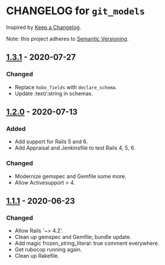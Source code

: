 # CHANGELOG for `git_models`

Inspired by [Keep a Changelog](https://keepachangelog.com/en/1.0.0/).

Note: this project adheres to [Semantic Versioning](https://semver.org/spec/v2.0.0.html).

## [1.3.1] - 2020-07-27
### Changed
- Replace `hobo_fields` with `declare_schema`.
- Update :text/:string in schemas.

## [1.2.0] - 2020-07-13
### Added
- Add support for Rails 5 and 6.
- Add Appraisal and Jenkinsfile to test Rails 4, 5, 6.

### Changed
- Modernize gemspec and Gemfile some more.
- Allow Activesupport > 4.

## [1.1.1] - 2020-06-23
### Changed
- Allow Rails '~> 4.2'.
- Clean up gemspec and Gemfile; bundle update.
- Add magic frozen_string_literal: true comment everywhere.
- Get rubocop running again.
- Clean up Rakefile.

[1.3.1]: https://github.com/Invoca/git_models/compare/v1.2.0...v1.3.1
[1.2.0]: https://github.com/Invoca/git_models/compare/v1.1.1...v1.2.0
[1.1.1]: https://github.com/Invoca/git_models/compare/v1.1.0...v1.1.1
